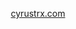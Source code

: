 <!-- - 👀 I’m interested in programming and ethical hacking
- 🌱 I’m currently learning Web Development
- 💞️ I’m looking to collaborate on ...
- 📫 How to reach me  -->

<!---
Mordaax/Mordaax is a ✨ special ✨ repository because its `README.md` (this file) appears on your GitHub profile.
You can click the Preview link to take a look at your changes.
![Github Stats](https://github-readme-stats.vercel.app/api?username=Mordaax&count_private=true&show_icons=true&theme=tokyonight&hide=stars,issues)
<h3 align="center">Aspiring Security Developer</h3>

--->



<p align="center">
<a href="https://cyrustrx.com" target="_blank">cyrustrx.com</a>
</p>
<!---
<h3 align="left">Connect with me:</h3>
<p align="left">
</p>

<p><img align="left" src="https://github-readme-stats.vercel.app/api/top-langs?username=mordaax&show_icons=true&locale=en&layout=compact" alt="mordaax" /></p>
<a href="https://cyrustrx.com" target="_blank">cyrustrx.com</a>
<p>&nbsp;<img align="center" src="https://github-readme-stats.vercel.app/api?username=Mordaax&count_private=true&show_icons=true&theme=tokyonight&hide=stars,issues" alt="mordaax" /></p>

--->

